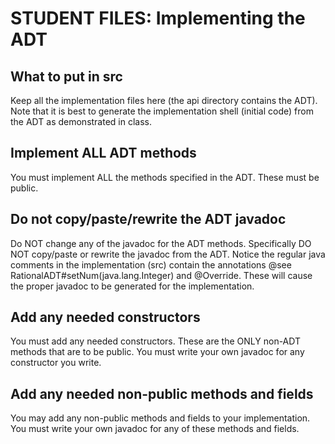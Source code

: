 # STUDENT FILES: Implementing the ADT

## What to put in src
Keep all the implementation files here (the api directory contains the ADT). Note that it is best to
generate the implementation shell (initial code) from the ADT as demonstrated in class.

## Implement ALL ADT methods
You must implement ALL the methods specified in the ADT. These must be public.

## Do not copy/paste/rewrite the ADT javadoc
Do NOT change any of the javadoc for the ADT methods. Specifically DO NOT copy/paste or rewrite the javadoc from the ADT. Notice the regular java comments in the implementation (src) contain the annotations @see RationalADT#setNum(java.lang.Integer) and @Override. These will cause the proper javadoc to be generated for the implementation.

## Add any needed constructors
You must add any needed constructors. These are the ONLY non-ADT methods that are to be public. You must write your own javadoc for any constructor you write.

## Add any needed non-public methods and fields
You may add any non-public methods and fields to your implementation. You must write your own javadoc for any of these methods and fields.